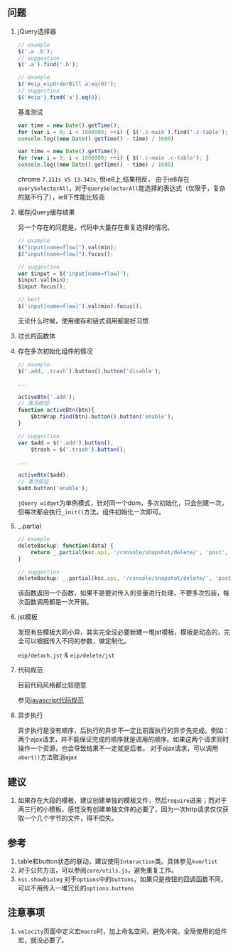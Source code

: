## 问题

1. jQuery选择器

    ```javascript
    // example
    $('.a .b');
    // suggestion
    $('.a').find('.b');

    // example
    $('#eip_eipOrderBill a:eq(0)');
    // suggestion
    $('#eip').find('a').eq(0);
    ```

    基准测试

    ```javascript
    var time = new Date().getTime();
    for (var i = 0; i < 1000000; ++i) { $('.c-main').find('.c-table'); }
    console.log((new Date().getTime() - time) / 1000)

    var time = new Date().getTime();
    for (var i = 0; i < 1000000; ++i) { $('.c-main .c-table'); }
    console.log((new Date().getTime() - time) / 1000)
    ```
    chrome `7.211s VS 13.343s`, 但ie8上,结果相反， 由于ie8存在`querySelectorAll`，对于`querySelectorAll`能选择的表达式（仅限于，复杂的就不行了），ie8下性能比较高

2. 缓存jQuery缓存结果

    另一个存在的问题是，代码中大量存在重复选择的情况。

    ```javascript
    // example
    $("input[name=flow]").val(min);
    $("input[name=flow]").focus();

    // suggestion
    var $input = $('input[name=flow]');
    $input.val(min);
    $input.focus();

    // best
    $('input[name=flow]').val(min).focus();
    ```
    无论什么时候，使用缓存和链式调用都是好习惯

3. 过长的函数体

4. 存在多次初始化组件的情况

    ```javascript
    // example
    $('.add, .trash').button().button('disable');

    ...

    activeBtn('.add');
    // 激活按钮
    function activeBtn(btn){
        $btnWrap.find(btn).button().button('enable');
    }

    // suggestion
    var $add = $('.add').button(),
        $trash = $('.trash').button();

    ...

    activeBtn($add);
    // 激活按钮
    $add.button('enable');
    ```
    `jQuery widget`为单例模式，针对同一个dom，多次初始化，只会创建一次，但每次都会执行`_init()`方法。组件初始化一次即可。

5. _.partial

    ```javascript
    // example
    deleteBackup: function(data) {
        return _.partial(ksc.api, '/console/snapshot/delete/', 'post', null)(data);
    }

    // suggestion
    deleteBackup: _.partial(ksc.api, '/console/snapshot/delete/', 'post', null)
    ```
    该函数返回一个函数，如果不是要对传入的变量进行处理，不要多次包装，每次函数调用都是一次开销。

6. jst模板

    发现有些模板大同小异，其实完全没必要新建一堆jst模板，模板是动态的，完全可以根据传入不同的参数，做定制化。

    `eip/detach.jst` & `eip/delete/jst`

7. 代码规范

    目前代码风格都比较随意

    参见[javascript代码规范](https://www.evernote.com/shard/s52/sh/51afaf28-5859-4d91-be2f-96c56c042529/adda1d298ed33777)

8. 异步执行

    异步执行是没有顺序，后执行的异步不一定比前面执行的异步先完成。例如：两个ajax请求，并不能保证完成的顺序就是调用的顺序。如果这两个请求同时操作一个资源，也会导致结果不一定就是后者。
    对于ajax请求，可以调用`abort()`方法取消ajax


## 建议

1. 如果存在大段的模板，建议创建单独的模板文件，然后`require`进来；而对于两三行的小模板，感觉没有创建单独文件的必要了，因为一次http请求仅仅获取一个几个字节的文件，得不偿失。

## 参考

1. table和button状态的联动，建议使用`Interaction`类。具体参见`kvm/list`
2. 对于公共方法，可以参阅`core/utils.js`，避免重复工作。
3. `ksc.showDialog` 对于`options`中的`buttons`，如果只是按钮的回调函数不同，可以不用传入一堆冗长的`options.buttons`

## 注意事项

1. `velocity`页面中定义宏`macro`时，加上命名空间，避免冲突。全局使用的组件宏，就没必要了。





